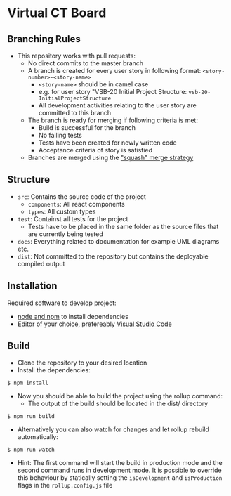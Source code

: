 # Virtual CT Board

## Branching Rules
* This repository works with pull requests:
  * No direct commits to the master branch
  * A branch is created for every user story in following format: `<story-number>-<story-name>`
    * `<story-name>` should be in camel case
    * e.g. for user story "VSB-20 Initial Project Structure: `vsb-20-InitialProjectStructure`
    * All development activities relating to the user story are committed to this branch
  * The branch is ready for merging if following criteria is met:
    * Build is successful for the branch
    * No failing tests
    * Tests have been created for newly written code
    * Acceptance criteria of story is satisfied
  * Branches are merged using the ["squash" merge strategy](https://docs.github.com/en/repositories/configuring-branches-and-merges-in-your-repository/configuring-pull-request-merges/about-merge-methods-on-github#squashing-your-merge-commits)

## Structure
* `src`: Contains the source code of the project
  * `components`: All react components
  * `types`: All custom types
* `test`: Containst all tests for the project
  * Tests have to be placed in the same folder as the source files that are currently being tested
* `docs`: Everything related to documentation for example UML diagrams etc.
* `dist`: Not committed to the repository but contains the deployable compiled output

## Installation

Required software to develop project:
* [node and npm](https://nodejs.org/en/download) to install dependencies
* Editor of your choice, prefereably [Visual Studio Code](https://code.visualstudio.com)

## Build

* Clone the repository to your desired location
* Install the dependencies:
```
$ npm install
```
* Now you should be able to build the project using the rollup command:
  * The output of the build should be located in the dist/ directory
```
$ npm run build
```
* Alternatively you can also watch for changes and let rollup rebuild automatically:
```
$ npm run watch
```
* Hint: The first command will start the build in production mode and the second command runs in development mode. It is possible to override this behaviour by statically setting the `isDevelopment` and `isProduction` flags in the `rollup.config.js` file
